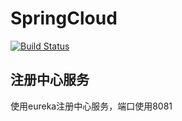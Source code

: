 # SpringCloud
[![Build Status](https://www.travis-ci.org/ruanzz/SpringCloud.svg?branch=master)](https://www.travis-ci.org/ruanzz/SpringCloud)

## 注册中心服务
 使用eureka注册中心服务，端口使用8081

